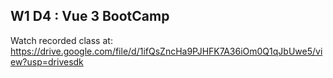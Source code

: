 ## W1 D4 : Vue 3 BootCamp

Watch recorded class at:
https://drive.google.com/file/d/1ifQsZncHa9PJHFK7A36iOm0Q1qJbUwe5/view?usp=drivesdk